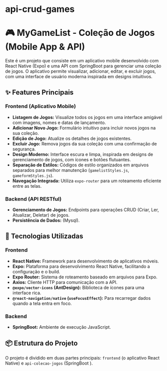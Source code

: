 # api-crud-games

# 🎮 MyGameList - Coleção de Jogos (Mobile App & API)

Este é um projeto que consiste em um aplicativo mobile desenvolvido com React Native (Expo) e uma API com SpringBoot para gerenciar uma coleção de jogos. O aplicativo permite visualizar, adicionar, editar, e excluir jogos, com uma interface de usuário moderna inspirada em designs intuitivos.

## ✨ Features Principais

### Frontend (Aplicativo Mobile)
* **Listagem de Jogos:** Visualize todos os jogos em uma interface amigável com imagens, nomes e datas de lançamento.
* **Adicionar Novo Jogo:** Formulário intuitivo para incluir novos jogos na sua coleção.
* **Edição de Jogo:** Atualize os detalhes de jogos existentes.
* **Excluir Jogo:** Remova jogos da sua coleção com uma confirmação de segurança.
* **Design Moderno:** Interface escura e limpa, inspirada em designs de gerenciamento de jogos, com ícones e botões flutuantes.
* **Separação de Estilos:** Códigos de estilo organizados em arquivos separados para melhor manutenção (`gamelistStyles.js`, `gameformStyles.js`).
* **Navegação Integrada:** Utiliza `expo-router` para um roteamento eficiente entre as telas.

### Backend (API RESTful)
* **Gerenciamento de Jogos:** Endpoints para operações CRUD (Criar, Ler, Atualizar, Deletar) de jogos.
* **Persistência de Dados:** (Mysql).

## 🚀 Tecnologias Utilizadas

### Frontend
* **React Native:** Framework para desenvolvimento de aplicativos móveis.
* **Expo:** Plataforma para desenvolvimento React Native, facilitando a configuração e o build.
* **Expo Router:** Sistema de roteamento baseado em arquivos para Expo.
* **Axios:** Cliente HTTP para comunicação com a API.
* **`@expo/vector-icons` (AntDesign):** Biblioteca de ícones para uma interface rica.
* **`@react-navigation/native` (`useFocusEffect`):** Para recarregar dados quando a tela entra em foco.

### Backend
* **SpringBoot:** Ambiente de execução JavaScript.


## 📦 Estrutura do Projeto

O projeto é dividido em duas partes principais: `frontend` (o aplicativo React Native) e `api-colecao-jogos` (SpringBoot
).

